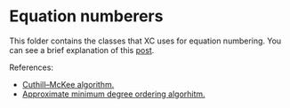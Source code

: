 # Equation numberers

This folder contains the classes that XC uses for equation numbering. You can see a brief explanation of this [post](https://portwooddigital.com/2020/11/23/reduce-your-bandwidth/).

References:

- [Cuthill–McKee algorithm.](https://en.wikipedia.org/wiki/Cuthill%E2%80%93McKee_algorithm)
- [Approximate minimum degree ordering algorhitm.](https://people.engr.tamu.edu/davis/publications_files/An_Approximate_Minimum_Degree_Ordering_Algorithm.pdf)




